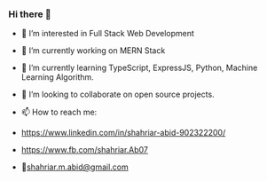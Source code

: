 ### Hi there 👋

- 👀 I’m interested in Full Stack Web Development
- 🔭 I’m currently working on MERN Stack
- 🌱 I’m currently learning TypeScript, ExpressJS, Python, Machine Learning Algorithm.
- 👯 I’m looking to collaborate on open source projects.

- 📫 How to reach me:
- https://www.linkedin.com/in/shahriar-abid-902322200/
- https://www.fb.com/shahriar.Ab07
- 📩shahriar.m.abid@gmail.com
